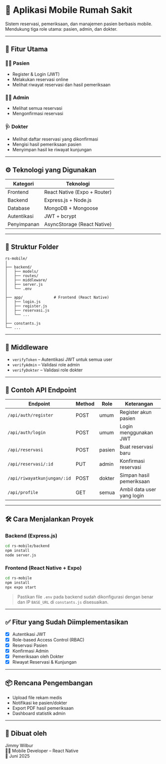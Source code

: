 # 🏥 Aplikasi Mobile Rumah Sakit

Sistem reservasi, pemeriksaan, dan manajemen pasien berbasis mobile. Mendukung tiga role utama: pasien, admin, dan dokter.

---

## 🚀 Fitur Utama

### 👨‍⚕️ Pasien
- Register & Login (JWT)
- Melakukan reservasi online
- Melihat riwayat reservasi dan hasil pemeriksaan

### 🧑‍💼 Admin
- Melihat semua reservasi
- Mengonfirmasi reservasi

### 🩺 Dokter
- Melihat daftar reservasi yang dikonfirmasi
- Mengisi hasil pemeriksaan pasien
- Menyimpan hasil ke riwayat kunjungan

---

## ⚙️ Teknologi yang Digunakan

| Kategori    | Teknologi                      |
|-------------|--------------------------------|
| Frontend    | React Native (Expo + Router)   |
| Backend     | Express.js + Node.js           |
| Database    | MongoDB + Mongoose             |
| Autentikasi | JWT + bcrypt                   |
| Penyimpanan | AsyncStorage (React Native)    |

---

## 📂 Struktur Folder

```
rs-mobile/
│
├── backend/
│   ├── models/
│   ├── routes/
│   ├── middleware/
│   ├── server.js
│   └── .env
│
├── app/              # Frontend (React Native)
│   ├── login.js
│   ├── register.js
│   ├── reservasi.js
│   └── ...
│
├── constants.js
└── ...
```

---

## 🔐 Middleware

- `verifyToken` – Autentikasi JWT untuk semua user
- `verifyAdmin` – Validasi role admin
- `verifyDokter` – Validasi role dokter

---

## 📄 Contoh API Endpoint

| Endpoint                      | Method | Role     | Keterangan                    |
|------------------------------|--------|----------|-------------------------------|
| `/api/auth/register`         | POST   | umum     | Register akun pasien          |
| `/api/auth/login`            | POST   | umum     | Login menggunakan JWT         |
| `/api/reservasi`             | POST   | pasien   | Buat reservasi baru           |
| `/api/reservasi/:id`         | PUT    | admin    | Konfirmasi reservasi          |
| `/api/riwayatkunjungan/:id`  | POST   | dokter   | Simpan hasil pemeriksaan      |
| `/api/profile`               | GET    | semua    | Ambil data user yang login    |

---

## 🛠 Cara Menjalankan Proyek

### Backend (Express.js)
```bash
cd rs-mobile/backend
npm install
node server.js
```

### Frontend (React Native + Expo)
```bash
cd rs-mobile
npm install
npx expo start
```

> Pastikan file `.env` pada backend sudah dikonfigurasi dengan benar dan IP `BASE_URL` di `constants.js` disesuaikan.

---

## ✅ Fitur yang Sudah Diimplementasikan

- [x] Autentikasi JWT
- [x] Role-based Access Control (RBAC)
- [x] Reservasi Pasien
- [x] Konfirmasi Admin
- [x] Pemeriksaan oleh Dokter
- [x] Riwayat Reservasi & Kunjungan

---

## 📦 Rencana Pengembangan

- Upload file rekam medis
- Notifikasi ke pasien/dokter
- Export PDF hasil pemeriksaan
- Dashboard statistik admin

---

## 👤 Dibuat oleh

Jimmy Wilbur  
🧑‍💻 Mobile Developer – React Native  
📅 Juni 2025